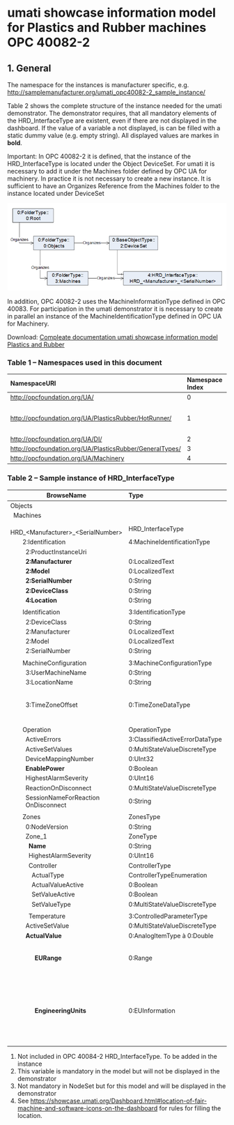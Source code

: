 # umati showcase information model for Plastics and Rubber machines OPC 40082-2

## 1. General

The namespace for the instances is manufacturer specific, e.g. <http://samplemanufacturer.org/umati_opc40082-2_sample_instance/>

Table 2 shows the complete structure of the instance needed for the umati demonstrator. The demonstrator requires, that all mandatory elements of the HRD_InterfaceType are existent, even if there are not displayed in the dashboard. If the value of a variable a not displayed, is can be filled with a static dummy value (e.g. empty string). All displayed values are markes in **bold**.

Important: In OPC 40082-2 it is defined, that the instance of the HRD_InterfaceType is located under the Object DeviceSet. For umati it is necessary to add it under the Machines folder defined by OPC UA for machinery. In practice it is not necessary to create a new instance. It is sufficient to have an Organizes Reference from the Machines folder to the instance located under DeviceSet

![OPC 40082-2 Overview](../img/PlasticsRubber/PR_40082-2_Overview.png "OPC 40082-2 Overview")

In addition, OPC 40082-2 uses the MachineInformationType defined in OPC 40083. For participation in the umati demonstrator it is necessary to create in parallel an instance of the MachineIdentificationType defined in OPC UA for Machinery.

Download: [Compleate documentation umati showcase information model Plastics and Rubber](https://github.com/umati/Showcase/tree/main/img/PlasticsRubber/PR_40082-2_PDF.pdf)

### Table 1 – Namespaces used in this document

| **NamespaceURI** | **Namespace Index** | **Example** |
| :- | :- | :- |
| <http://opcfoundation.org/UA/> | 0 | 0:NodeVersion |
| <http://opcfoundation.org/UA/PlasticsRubber/HotRunner/> | 1 | Default namespace of OPC 40082-2 --> no prefix used, e.g. HRD_InterfaceType|
| <http://opcfoundation.org/UA/DI/> | 2 | 2:DeviceClass |
| <http://opcfoundation.org/UA/PlasticsRubber/GeneralTypes/> | 3 | 3:MachineInformationType |
| <http://opcfoundation.org/UA/Machinery> | 4 | 4:MachineIdentificationType |

### Table 2 – Sample instance of HRD_InterfaceType

|**BrowseName**|**Type**|**Example Value**|**Remarks**|
| - | :- | :- | :- |
|Objects||||
|&ensp;Machines||||
|&ensp;&ensp;&ensp;HRD_&lt;Manufacturer>_&lt;SerialNumber>|HRD_InterfaceType|||
|&ensp;&ensp;&ensp;&ensp;2:Identification|4:MachineIdentificationType||1)|
|&ensp;&ensp;&ensp;&ensp;&ensp;2:ProductInstanceUri||“<http://samplemanufacturer.com/HRD1234>”|2)|
|&ensp;&ensp;&ensp;&ensp;&ensp;**2:Manufacturer**|0:LocalizedText|“Sample Manufacturer”||
|&ensp;&ensp;&ensp;&ensp;&ensp;**2:Model**|0:LocalizedText|“HRD 3000”|3)|
|&ensp;&ensp;&ensp;&ensp;&ensp;**2:SerialNumber**|0:String|“1234”||
|&ensp;&ensp;&ensp;&ensp;&ensp;**2:DeviceClass**|0:String|“Hot Runner Device”||
|&ensp;&ensp;&ensp;&ensp;&ensp;**4:Location**|0:String|“K 14 F42/N 51.260407 E 6.744588”|3), 4)|
|||||
|&ensp;&ensp;&ensp;&ensp;Identification|3:IdentificationType||2)|
|&ensp;&ensp;&ensp;&ensp;&ensp;2:DeviceClass|0:String|“Hot Runner Device”|2)|
|&ensp;&ensp;&ensp;&ensp;&ensp;2:Manufacturer|0:LocalizedText|“Sample Manufacturer”|2)|
|&ensp;&ensp;&ensp;&ensp;&ensp;2:Model|0:LocalizedText|“HRD 3000”|2)|
|&ensp;&ensp;&ensp;&ensp;&ensp;2:SerialNumber|0:String|“1234”|2)|
|||||
|&ensp;&ensp;&ensp;&ensp;MachineConfiguration|3:MachineConfigurationType||2)|
|&ensp;&ensp;&ensp;&ensp;&ensp;3:UserMachineName|0:String|“My HRD”|2)|
|&ensp;&ensp;&ensp;&ensp;&ensp;3:LocationName|0:String|“K 14 F42/N 51.260407 E 6.744588”|2)|
|&ensp;&ensp;&ensp;&ensp;&ensp;3:TimeZoneOffset|0:TimeZoneDataType|<p>*offset*: 0</p><p>*daylightSavingInOffset:* true</p>|2)|
|||||
|&ensp;&ensp;&ensp;&ensp;Operation|OperationType|||
|&ensp;&ensp;&ensp;&ensp;&ensp;ActiveErrors|3:ClassifiedActiveErrorDataType|*empty array / NULL*|2)|
|&ensp;&ensp;&ensp;&ensp;&ensp;ActiveSetValues|0:MultiStateValueDiscreteType|0|2)|
|&ensp;&ensp;&ensp;&ensp;&ensp;DeviceMappingNumber|0:UInt32|1|2)|
|&ensp;&ensp;&ensp;&ensp;&ensp;**EnablePower**|0:Boolean|true||
|&ensp;&ensp;&ensp;&ensp;&ensp;HighestAlarmSeverity|0:UInt16|0|2)|
|&ensp;&ensp;&ensp;&ensp;&ensp;ReactionOnDisconnect|0:MultiStateValueDiscreteType|0|2)|
|&ensp;&ensp;&ensp;&ensp;&ensp;SessionNameForReaction<br>&ensp;&ensp;&ensp;&ensp;&ensp;OnDisconnect|0:String|“MySession”|2)|
|||||
|&ensp;&ensp;&ensp;&ensp;Zones|ZonesType|||
|&ensp;&ensp;&ensp;&ensp;&ensp;0:NodeVersion|0:String|“1”|2)|
|&ensp;&ensp;&ensp;&ensp;&ensp;Zone\_1|ZoneType|||
|&ensp;&ensp;&ensp;&ensp;&ensp;&ensp;**Name**|0:String|"Zone 1"|3)|
|&ensp;&ensp;&ensp;&ensp;&ensp;&ensp;HighestAlarmSeverity|0:UInt16|0|2)|
|&ensp;&ensp;&ensp;&ensp;&ensp;&ensp;Controller|ControllerType||2)|
|&ensp;&ensp;&ensp;&ensp;&ensp;&ensp;&ensp;ActualType|ControllerTypeEnumeration|0 (= CLOSED\_LOOP\_CONTROL)|2)|
|&ensp;&ensp;&ensp;&ensp;&ensp;&ensp;&ensp;ActualValueActive|0:Boolean|true|2)|
|&ensp;&ensp;&ensp;&ensp;&ensp;&ensp;&ensp;SetValueActive|0:Boolean|true|2)|
|&ensp;&ensp;&ensp;&ensp;&ensp;&ensp;&ensp;SetValueType|0:MultiStateValueDiscreteType|0|2)|
|||||
|&ensp;&ensp;&ensp;&ensp;&ensp;&ensp;Temperature|3:ControlledParameterType|||
|&ensp;&ensp;&ensp;&ensp;&ensp;ActiveSetValue|0:MultiStateValueDiscreteType|0|2)|
|&ensp;&ensp;&ensp;&ensp;&ensp;**ActualValue**|0:AnalogItemType à 0:Double|168.4||
|&ensp;&ensp;&ensp;&ensp;&ensp;&ensp;&ensp;&ensp;**EURange**|0:Range|<p>Low: 0</p><p>High: 200</p>||
|&ensp;&ensp;&ensp;&ensp;&ensp;&ensp;&ensp;&ensp;**EngineeringUnits**|0:EUInformation|<p>namespaceUri: “<http://www.opcfoundation.org/UA/units/un/cefact>”</p><p>unitId: 4408652</p><p>**displayName: “°C”**</p><p>description: “degree Celsius”</p>||

1) Not included in OPC 40084-2 HRD_InterfaceType. To be added in the instance
2) This variable is mandatory in the model but will not be displayed in the demonstrator
3) Not mandatory in NodeSet but for this model and will be displayed in the demonstrator
4) See <https://showcase.umati.org/Dashboard.html#location-of-fair-machine-and-software-icons-on-the-dashboard> for rules for filling the location.
